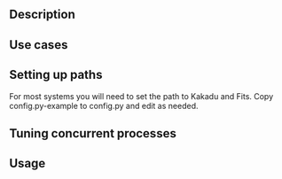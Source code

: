 Description
-----------

Use cases
---------

Setting up paths
----------------
For most systems you will need to set the path to Kakadu and Fits. Copy config.py-example to config.py and edit as needed.

Tuning concurrent processes
---------------------------

Usage
-----
